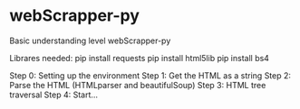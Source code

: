 # webScrapper-py
Basic understanding level webScrapper-py

Librares needed:
pip install requests
pip install html5lib
pip install bs4

Step 0: Setting up the environment
Step 1: Get the HTML as a string 
Step 2: Parse the HTML (HTMLparser and beautifulSoup)
Step 3: HTML tree traversal
Step 4: Start...
